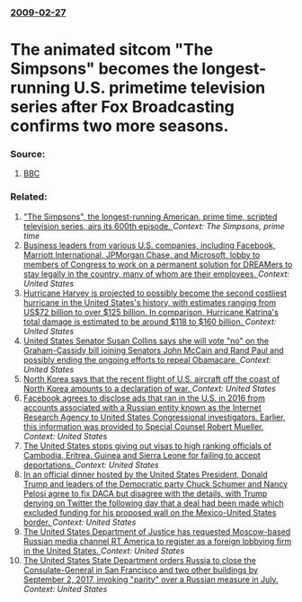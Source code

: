 ### [2009-02-27](/news/2009/02/27/index.md)

#  The animated sitcom "The Simpsons" becomes the longest-running U.S. primetime television series after Fox Broadcasting confirms two more seasons. 




### Source:

1. [BBC](http://news.bbc.co.uk/2/hi/entertainment/7914265.stm)

### Related:

1. ["The Simpsons", the longest-running American, prime time, scripted television series, airs its 600th episode. ](/news/2016/10/16/the-simpsons-the-longest-running-american-prime-time-scripted-television-series-airs-its-600th-episode.md) _Context: The Simpsons, prime time_
2. [Business leaders from various U.S. companies, including Facebook, Marriott International, JPMorgan Chase, and Microsoft, lobby to members of Congress to work on a permanent solution for DREAMers to stay legally in the country, many of whom are their employees. ](/news/2017/09/6/business-leaders-from-various-u-s-companies-including-facebook-marriott-international-jpmorgan-chase-and-microsoft-lobby-to-members-of.md) _Context: United States_
3. [Hurricane Harvey is projected to possibly become the second costliest hurricane in the United States's history, with estimates ranging from US$72 billion to over $125 billion. In comparison, Hurricane Katrina's total damage is estimated to be around $118 to $160 billion. ](/news/2017/09/3/hurricane-harvey-is-projected-to-possibly-become-the-second-costliest-hurricane-in-the-united-states-s-history-with-estimates-ranging-from.md) _Context: United States_
4. [United States Senator Susan Collins says she will vote "no" on the Graham-Cassidy bill joining Senators John McCain and Rand Paul and possibly ending the ongoing efforts to repeal Obamacare. ](/news/2017/09/25/united-states-senator-susan-collins-says-she-will-vote-no-on-the-graham-cassidy-bill-joining-senators-john-mccain-and-rand-paul-and-possib.md) _Context: United States_
5. [North Korea says that the recent flight of U.S. aircraft off the coast of North Korea amounts to a declaration of war. ](/news/2017/09/25/north-korea-says-that-the-recent-flight-of-u-s-aircraft-off-the-coast-of-north-korea-amounts-to-a-declaration-of-war.md) _Context: United States_
6. [Facebook agrees to disclose ads that ran in the U.S. in 2016 from accounts associated with a Russian entity known as the Internet Research Agency to United States Congressional investigators. Earlier, this information was provided to Special Counsel Robert Mueller. ](/news/2017/09/21/facebook-agrees-to-disclose-ads-that-ran-in-the-u-s-in-2016-from-accounts-associated-with-a-russian-entity-known-as-the-internet-research-a.md) _Context: United States_
7. [The United States stops giving out visas to high ranking officials of Cambodia, Eritrea, Guinea and Sierra Leone for failing to accept deportations. ](/news/2017/09/13/the-united-states-stops-giving-out-visas-to-high-ranking-officials-of-cambodia-eritrea-guinea-and-sierra-leone-for-failing-to-accept-depor.md) _Context: United States_
8. [In an official dinner hosted by the United States President, Donald Trump and leaders of the Democratic party Chuck Schumer and Nancy Pelosi agree to fix DACA but disagree with the details, with Trump denying on Twitter the following day that a deal had been made which excluded funding for his proposed wall on the Mexico-United States border. ](/news/2017/09/13/in-an-official-dinner-hosted-by-the-united-states-president-donald-trump-and-leaders-of-the-democratic-party-chuck-schumer-and-nancy-pelosi.md) _Context: United States_
9. [The United States Department of Justice has requested Moscow-based Russian media channel RT America to register as a foreign lobbying firm in the United States. ](/news/2017/09/12/the-united-states-department-of-justice-has-requested-moscow-based-russian-media-channel-rt-america-to-register-as-a-foreign-lobbying-firm-i.md) _Context: United States_
10. [The United States State Department orders Russia to close the Consulate-General in San Francisco and two other buildings by September 2, 2017, invoking "parity" over a Russian measure in July. ](/news/2017/08/31/the-united-states-state-department-orders-russia-to-close-the-consulate-general-in-san-francisco-and-two-other-buildings-by-september-2-201.md) _Context: United States_
